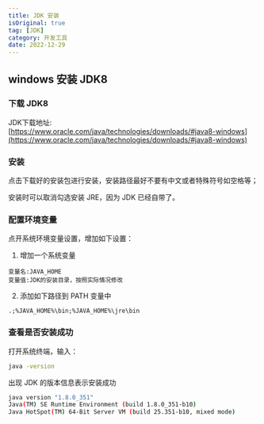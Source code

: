 ```yaml
---
title: JDK 安装
isOriginal: true
tag: [JDK]
category: 开发工具
date: 2022-12-29
---
```


## windows 安装 JDK8

### 下载 JDK8

JDK下载地址: [https://www.oracle.com/java/technologies/downloads/#java8-windows](https://www.oracle.com/java/technologies/downloads/#java8-windows)

### 安装

点击下载好的安装包进行安装，安装路径最好不要有中文或者特殊符号如空格等；

安装时可以取消勾选安装 JRE，因为 JDK 已经自带了。

### 配置环境变量

点开系统环境变量设置，增加如下设置：

1. 增加一个系统变量

```
变量名:JAVA_HOME
变量值:JDK的安装目录，按照实际情况修改
```

2. 添加如下路径到 PATH 变量中

```
.;%JAVA_HOME%\bin;%JAVA_HOME%\jre\bin
```

### 查看是否安装成功
 
打开系统终端，输入：

```bash
java -version
```

出现 JDK 的版本信息表示安装成功

```bash
java version "1.8.0_351"
Java(TM) SE Runtime Environment (build 1.8.0_351-b10)
Java HotSpot(TM) 64-Bit Server VM (build 25.351-b10, mixed mode)
```
